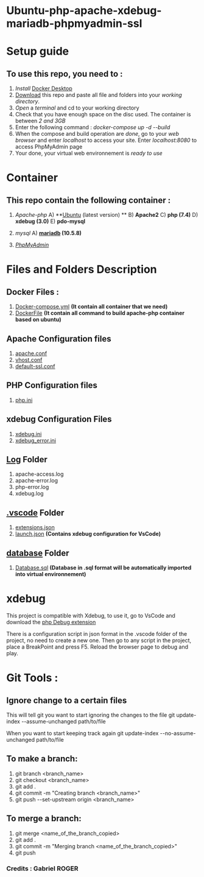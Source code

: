 # Ubuntu-php-apache-xdebug-mariadb-phpmyadmin-ssl

# Setup guide

## To use this repo, you need to : 

1. *Install* [Docker Desktop](https://www.docker.com/get-started)
2. [Download](https://github.com/Gabriel-SW/Ubuntu-php-apache-xdebug-mariadb-phpmyadmin-ssl/archive/refs/heads/main.zip) this repo and paste all file and folders into your *working directory*.
3. *Open* a *terminal* and cd to your working directory
4. Check that you have enough space on the disc used. The container is between *2 and 3GB*
5. Enter the following command : *docker-compose up -d --build* 
6. When the compose and build operation are *done*, go to your *web browser* and enter *localhost* to access your site.
Enter *localhost:8080* to access PhpMyAdmin page
7. Your done, your virtual web environnement is *ready to use*

# Container

## This repo contain the following container : 

1. *Apache-php*
A) **[Ubuntu](https://hub.docker.com/_/ubuntu/) (latest version) **
B) **Apache2**
C) **php (7.4)**
D) **xdebug (3.0)**
E) **pdo-mysql**

2. *mysql*
A) **[mariadb](https://hub.docker.com/_/mariadb) (10.5.8)**

3. *[PhpMyAdmin](https://hub.docker.com/_/phpmyadmin)*

# Files and Folders Description

## Docker Files : 
1. [Docker-compose.yml](https://github.com/Gabriel-SW/Ubuntu-php-apache-xdebug-mariadb-phpmyadmin-ssl/blob/main/docker-compose.yaml) **(It contain all container that we need)**
2. [DockerFile](https://github.com/Gabriel-SW/Ubuntu-php-apache-xdebug-mariadb-phpmyadmin-ssl/blob/main/Dockerfile) **(It contain all command to build apache-php container based on ubuntu)**

## Apache Configuration files
1. [apache.conf](https://github.com/Gabriel-SW/Ubuntu-php-apache-xdebug-mariadb-phpmyadmin-ssl/blob/main/conf/apache.conf)
2. [vhost.conf](https://github.com/Gabriel-SW/Ubuntu-php-apache-xdebug-mariadb-phpmyadmin-ssl/blob/main/conf/vhost.conf)
3. [default-ssl.conf](https://github.com/Gabriel-SW/Ubuntu-php-apache-xdebug-mariadb-phpmyadmin-ssl/blob/main/conf/default-ssl.conf)

## PHP Configuration files
1. [php.ini](https://github.com/Gabriel-SW/Ubuntu-php-apache-xdebug-mariadb-phpmyadmin-ssl/blob/main/conf/php.ini)

## xdebug Configuration Files
1. [xdebug.ini](https://github.com/Gabriel-SW/Ubuntu-php-apache-xdebug-mariadb-phpmyadmin-ssl/blob/main/conf/xdebug.ini)
2. [xdebug_error.ini](https://github.com/Gabriel-SW/Ubuntu-php-apache-xdebug-mariadb-phpmyadmin-ssl/blob/main/conf/xdebug_error.ini)

## [Log](https://github.com/Gabriel-SW/Ubuntu-php-apache-xdebug-mariadb-phpmyadmin-ssl/tree/main/log) Folder
1. apache-access.log
2. apache-error.log
3. php-error.log
4. xdebug.log

## [.vscode](https://github.com/Gabriel-SW/Ubuntu-php-apache-xdebug-mariadb-phpmyadmin-ssl/tree/main/.vscode) Folder
1. [extensions.json](https://github.com/Gabriel-SW/Ubuntu-php-apache-xdebug-mariadb-phpmyadmin-ssl/blob/main/.vscode/extensions.json)
2. [launch.json](https://github.com/Gabriel-SW/Ubuntu-php-apache-xdebug-mariadb-phpmyadmin-ssl/blob/main/.vscode/launch.json) **(Contains xdebug configuration for VsCode)**

## [database](https://github.com/Gabriel-SW/Ubuntu-php-apache-xdebug-mariadb-phpmyadmin-ssl/tree/main/database) Folder
1. [Database.sql](https://github.com/Gabriel-SW/Ubuntu-php-apache-xdebug-mariadb-phpmyadmin-ssl/blob/main/database/Database.sql) **(Database in .sql format will be automatically imported into virtual environnement)**

# xdebug

This project is compatible with Xdebug, to use it, go to VsCode and download the [php Debug extension](https://marketplace.visualstudio.com/items?itemName=felixfbecker.php-debug)

There is a configuration script in json format in the .vscode folder of the project, no need to create a new one. Then go to any script in the project, place a BreakPoint and press F5. Reload the browser page to debug and play. 

# Git Tools :

## Ignore change to a certain files

This will tell git you want to start ignoring the changes to the file
    git update-index --assume-unchanged path/to/file

When you want to start keeping track again
    git update-index --no-assume-unchanged path/to/file

## To make a branch:

1. git branch <branch_name>
2. git checkout <branch_name>
3. git add .
4. git commit -m "Creating branch <branch_name>"
5. git push --set-upstream origin <branch_name>

## To merge a branch:

1. git merge <name_of_the_branch_copied>
3. git add .
4. git commit -m "Merging branch <name_of_the_branch_copied>"
5. git push 

### Credits : Gabriel ROGER
